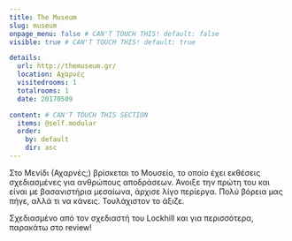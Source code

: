 ```yaml
---
title: The Museum
slug: museum
onpage_menu: false # CAN'T TOUCH THIS! default: false
visible: true # CAN'T TOUCH THIS! default: true

details:
  url: http://themuseum.gr/
  location: Αχαρνές
  visitedrooms: 1
  totalrooms: 1
  date: 20170509

content: # CAN'T TOUCH THIS SECTION
  items: @self.modular
  order:
    by: default
    dir: asc
---
```


Στο Μενίδι (Αχαρνές;) βρίσκεται το Μουσείο, το οποίο έχει εκθέσεις σχεδιασμένες για ανθρώπους αποδράσεων. Άνοιξε την πρώτη του και είναι με βασανιστήρια μεσαίωνα,
άρχισε λίγο περίεργα. Πολύ βόρεια μας πήγε, αλλά τι να κάνεις. Τουλάχιστον το άξιζε.

Σχεδιασμένο από τον σχεδιαστή του Lockhill και για περισσότερα, παρακάτω στο review!
